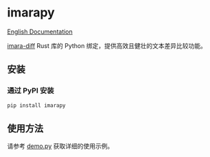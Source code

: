 # imarapy

[English Documentation](README.md)

[imara-diff](https://github.com/rsms/imara-diff) Rust 库的 Python 绑定，提供高效且健壮的文本差异比较功能。

## 安装

### 通过 PyPI 安装

```bash
pip install imarapy
```

## 使用方法

请参考 [demo.py](./demo.py) 获取详细的使用示例。
